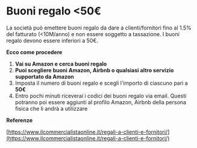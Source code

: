 # Buoni regalo <50€

La società può emettere buoni regalo da dare a clienti/fornitori fino al 1.5% del fatturato (<10M/anno) e non essere soggetto a tassazione.  I buoni regalo devono essere inferiori a 50€.



**Ecco come procedere**

1. **Vai su Amazon e cerca buoni regalo**
2. **Puoi scegliere buoni Amazon, Airbnb o qualsiasi altro servizio supportato da Amazon**
3. Imposta il numero di buoni regalo e scegli l'importo di ciascuno pari a **50€**
4. Entro pochi minuti riceverai i codici dei buoni regalo via email. Questi potranno poi essere aggiunti al profilo Amazon, Airbnb della persona fisica che li andrà a utilizzare



**Referenze**

[https://www.ilcommercialistaonline.it/regali-a-clienti-e-fornitori/](https://www.ilcommercialistaonline.it/regali-a-clienti-e-fornitori/)
